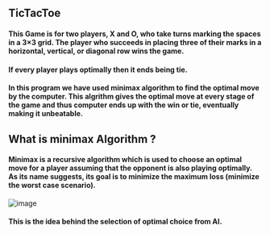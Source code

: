 ## TicTacToe
#### This Game is for two players, X and O, who take turns marking the spaces in a 3×3 grid. The player who succeeds in placing three of their marks in a horizontal, vertical, or diagonal row wins the game.
#### If every player plays optimally then it ends being tie. 
#### In this program we have used minimax algorithm to find the optimal move by the computer. This algrithm gives the optimal move at every stage of the game and thus computer ends up with the win or tie, eventually making it unbeatable.
## What is minimax Algorithm ?
#### Minimax is a recursive algorithm which is used to choose an optimal move for a player assuming that the opponent is also playing optimally. As its name suggests, its goal is to minimize the maximum loss (minimize the worst case scenario).
![image](https://user-images.githubusercontent.com/69913742/129157579-11eb476a-107a-4f0b-b461-dbc4840dade2.png)
#### This is the idea behind the selection of optimal choice from AI.


